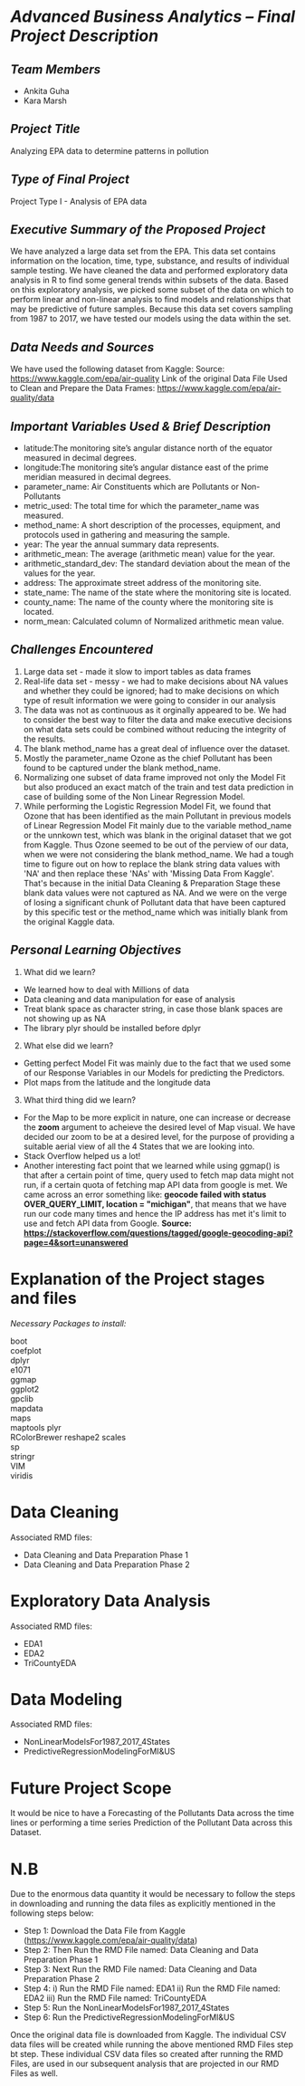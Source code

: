 
***Advanced Business Analytics – Final Project Description***
=============================================================

*Team Members*
------------
  + Ankita Guha
  + Kara Marsh

*Project Title*
-------------
Analyzing EPA data to determine patterns in pollution

*Type of Final Project*
---------------------
Project Type I - Analysis of EPA data

*Executive Summary of the Proposed Project*
-----------------------------------------
We have analyzed a large data set from the EPA. This data set contains 
information on the location, time, type, substance, and results of individual 
sample testing. We have cleaned the data and performed exploratory data 
analysis in R to find some general trends within subsets of the data. Based on
this exploratory analysis, we picked some subset of the data on which to 
perform linear and non-linear analysis to find models and relationships that 
may be predictive of future samples. Because this data set covers sampling 
from 1987 to 2017, we have tested our models using the data within the set. 

*Data Needs and Sources*
-----------------------
We have used the following dataset from Kaggle:
Source: https://www.kaggle.com/epa/air-quality
Link of the original Data File Used to Clean and Prepare the Data Frames: https://www.kaggle.com/epa/air-quality/data 

*Important Variables Used & Brief Description*
-----------------------------------
+ latitude:The monitoring site’s angular distance north of the equator measured in decimal degrees.
+ longitude:The monitoring site’s angular distance east of the prime meridian measured in decimal degrees.
+ parameter_name: Air Constituents which are Pollutants or Non-Pollutants 
+ metric_used: The total time for which the parameter_name was measured.
+ method_name: A short description of the processes, equipment, and protocols used in gathering and measuring the sample.
+ year: The year the annual summary data represents.
+ arithmetic_mean: The average (arithmetic mean) value for the year.
+ arithmetic_standard_dev: The standard deviation about the mean of the values for the year.
+ address: The approximate street address of the monitoring site.
+ state_name: The name of the state where the monitoring site is located.
+ county_name: The name of the county where the monitoring site is located.
+ norm_mean: Calculated column of Normalized arithmetic mean value.

*Challenges Encountered*
-----------------------
1) Large data set - made it slow to import tables as data frames
2) Real-life data set - messy - we had to make decisions about NA values and 
whether they could be ignored; had to make decisions on which type of result 
information we were going to consider in our analysis
3) The data was not as continuous as it orginally appeared to be. We had to 
consider the best way to filter the data and make executive decisions on what
data sets could be combined without reducing the integrity of the results. 
4) The blank method_name has a great deal of influence over the dataset.
5) Mostly the parameter_name Ozone as the chief Pollutant has been found to be captured under the blank method_name.
6) Normalizing one subset of data frame improved not only the Model Fit but also produced an exact match of the train and test data prediction in case of building some of the Non Linear Regression Model. 
7) While performing the Logistic Regression Model Fit, we found that Ozone that has been identified as the main Pollutant in previous models of Linear Regression Model Fit mainly due to the variable  method_name or the unnkown test, which was blank in the original dataset that we got from Kaggle. Thus Ozone seemed to be out of the perview of our data, when we were not considering the blank method_name. We had a tough time to figure out on how to replace the blank string data values with 'NA' and then replace these 'NAs' with 'Missing Data From Kaggle'. That's because in the initial Data Cleaning & Preparation Stage these blank data values were not captured as NA. And we were on the verge of losing a significant chunk of Pollutant data that have been captured by this specific test or the method_name which was initially blank from the original Kaggle data.  


*Personal Learning Objectives*
----------------------------
1) What did we learn?

+ We learned how to deal with Millions of data
+ Data cleaning and data manipulation for ease of analysis
+ Treat blank space as character string, in case those blank spaces are not showing up as NA
+ The library plyr should be installed before dplyr

2) What else did we learn?

+ Getting perfect Model Fit was mainly due to the fact that we used some of our Response Variables in our Models for predicting the Predictors.
+ Plot maps from the latitude and the longitude data

3) What third thing did we learn?

+ For the Map to be more explicit in nature, one can increase or decrease the **zoom** argument to acheieve the desired level of Map visual. We have decided our zoom to be at a desired level, for the purpose of providing a suitable aerial view of all the 4 States that we are looking into. 
+ Stack Overflow helped us a lot! 
+ Another interesting fact point that we learned while using ggmap() is that after a certain point of time, query used to fetch map data might not run, if a certain quota of fetching map API data from google is met. We came across an error something like: **geocode failed with status OVER_QUERY_LIMIT, location = "michigan"**, that means that we have run our code many times and hence the IP address has met it's limit to use and fetch API data from Google. 
**Source: https://stackoverflow.com/questions/tagged/google-geocoding-api?page=4&sort=unanswered**


**Explanation of the Project stages and files**
=============================================

*Necessary Packages to install:*

boot 	
coefplot 	
dplyr 	
e1071 	
ggmap 	
ggplot2 	
gpclib 	
mapdata 	
maps 	
maptools
plyr 	
RColorBrewer
reshape2
scales 	
sp 	
stringr 	
VIM 	
viridis

# Data Cleaning
Associated RMD files: 

+ Data Cleaning and Data Preparation Phase 1
+ Data Cleaning and Data Preparation Phase 2


# Exploratory Data Analysis
Associated RMD files: 

+ EDA1
+ EDA2
+ TriCountyEDA


# Data Modeling
Associated RMD files: 

+ NonLinearModelsFor1987_2017_4States
+ PredictiveRegressionModelingForMI&US

# Future Project Scope
It would be nice to have a Forecasting of the Pollutants Data across the time lines or performing a time series Prediction of the Pollutant Data across this Dataset.

# N.B
Due to the enormous data quantity it would be necessary to follow the steps in downloading and running the data files as explicitly mentioned in the following steps below:

+ Step 1: Download the Data File from Kaggle (https://www.kaggle.com/epa/air-quality/data)
+ Step 2: Then Run the RMD File named: Data Cleaning and Data Preparation Phase 1
+ Step 3: Next Run the RMD File named: Data Cleaning and Data Preparation Phase 2
+ Step 4: i)  Run the RMD File named: EDA1
          ii) Run the RMD File named: EDA2
          iii) Run the RMD File named: TriCountyEDA
+ Step 5: Run the NonLinearModelsFor1987_2017_4States
+ Step 6: Run the PredictiveRegressionModelingForMI&US

Once the original data file is downloaded from Kaggle. The individual CSV data files will be created while running the above mentioned RMD Files step bt step. These individual CSV data files so created after running the RMD Files, are used in our subsequent analysis that are projected in our RMD Files as well.
